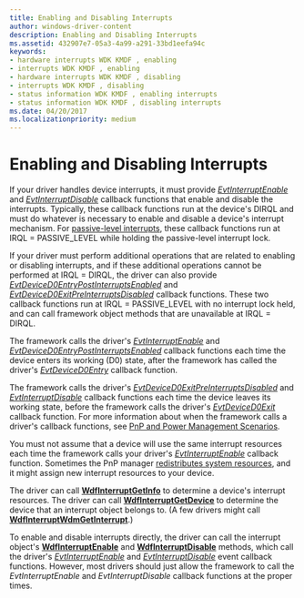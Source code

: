 ```yaml
---
title: Enabling and Disabling Interrupts
author: windows-driver-content
description: Enabling and Disabling Interrupts
ms.assetid: 432907e7-05a3-4a99-a291-33bd1eefa94c
keywords:
- hardware interrupts WDK KMDF , enabling
- interrupts WDK KMDF , enabling
- hardware interrupts WDK KMDF , disabling
- interrupts WDK KMDF , disabling
- status information WDK KMDF , enabling interrupts
- status information WDK KMDF , disabling interrupts
ms.date: 04/20/2017
ms.localizationpriority: medium
---
```


# Enabling and Disabling Interrupts


If your driver handles device interrupts, it must provide [*EvtInterruptEnable*](https://msdn.microsoft.com/library/windows/hardware/ff541730) and [*EvtInterruptDisable*](https://msdn.microsoft.com/library/windows/hardware/ff541714) callback functions that enable and disable the interrupts. Typically, these callback functions run at the device's DIRQL and must do whatever is necessary to enable and disable a device's interrupt mechanism. For [passive-level interrupts](supporting-passive-level-interrupts.md), these callback functions run at IRQL = PASSIVE_LEVEL while holding the passive-level interrupt lock.

If your driver must perform additional operations that are related to enabling or disabling interrupts, and if these additional operations cannot be performed at IRQL = DIRQL, the driver can also provide [*EvtDeviceD0EntryPostInterruptsEnabled*](https://msdn.microsoft.com/library/windows/hardware/ff540853) and [*EvtDeviceD0ExitPreInterruptsDisabled*](https://msdn.microsoft.com/library/windows/hardware/ff540856) callback functions. These two callback functions run at IRQL = PASSIVE\_LEVEL with no interrupt lock held, and can call framework object methods that are unavailable at IRQL = DIRQL.

The framework calls the driver's [*EvtInterruptEnable*](https://msdn.microsoft.com/library/windows/hardware/ff541730) and [*EvtDeviceD0EntryPostInterruptsEnabled*](https://msdn.microsoft.com/library/windows/hardware/ff540853) callback functions each time the device enters its working (D0) state, after the framework has called the driver's [*EvtDeviceD0Entry*](https://msdn.microsoft.com/library/windows/hardware/ff540848) callback function.

The framework calls the driver's [*EvtDeviceD0ExitPreInterruptsDisabled*](https://msdn.microsoft.com/library/windows/hardware/ff540856) and [*EvtInterruptDisable*](https://msdn.microsoft.com/library/windows/hardware/ff541714) callback functions each time the device leaves its working state, before the framework calls the driver's [*EvtDeviceD0Exit*](https://msdn.microsoft.com/library/windows/hardware/ff540855) callback function. For more information about when the framework calls a driver's callback functions, see [PnP and Power Management Scenarios](pnp-and-power-management-scenarios.md).

You must not assume that a device will use the same interrupt resources each time the framework calls your driver's [*EvtInterruptEnable*](https://msdn.microsoft.com/library/windows/hardware/ff541730) callback function. Sometimes the PnP manager [redistributes system resources](the-pnp-manager-redistributes-system-resources.md), and it might assign new interrupt resources to your device.

The driver can call [**WdfInterruptGetInfo**](https://msdn.microsoft.com/library/windows/hardware/ff547367) to determine a device's interrupt resources. The driver can call [**WdfInterruptGetDevice**](https://msdn.microsoft.com/library/windows/hardware/ff547358) to determine the device that an interrupt object belongs to. (A few drivers might call [**WdfInterruptWdmGetInterrupt**](https://msdn.microsoft.com/library/windows/hardware/ff547393).)

To enable and disable interrupts directly, the driver can call the interrupt object's [**WdfInterruptEnable**](https://msdn.microsoft.com/library/windows/hardware/ff547354) and [**WdfInterruptDisable**](https://msdn.microsoft.com/library/windows/hardware/ff547351) methods, which call the driver's [*EvtInterruptEnable*](https://msdn.microsoft.com/library/windows/hardware/ff541730) and [*EvtInterruptDisable*](https://msdn.microsoft.com/library/windows/hardware/ff541714) event callback functions. However, most drivers should just allow the framework to call the *EvtInterruptEnable* and *EvtInterruptDisable* callback functions at the proper times.

 

 





